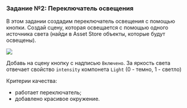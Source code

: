 ### Задание №2: Переключатель освещения

В этом задании создадим переключатель освещения с помощью кнопки. Создай сцену, которая освещается с помощью одного источника света (найди в Asset Store объекты, которые будут освещены).

![](http://unity3d.unium.ru/lessons/lesson11/images/light_final.png)

Добавь на сцену кнопку с надписью `Включено`. За яркость света отвечает свойство `intensity` компонета `Light` (0 - темно, 1 - светло)

Критерии качества:

- работает переключатель;
- добавлено красивое окружение.
